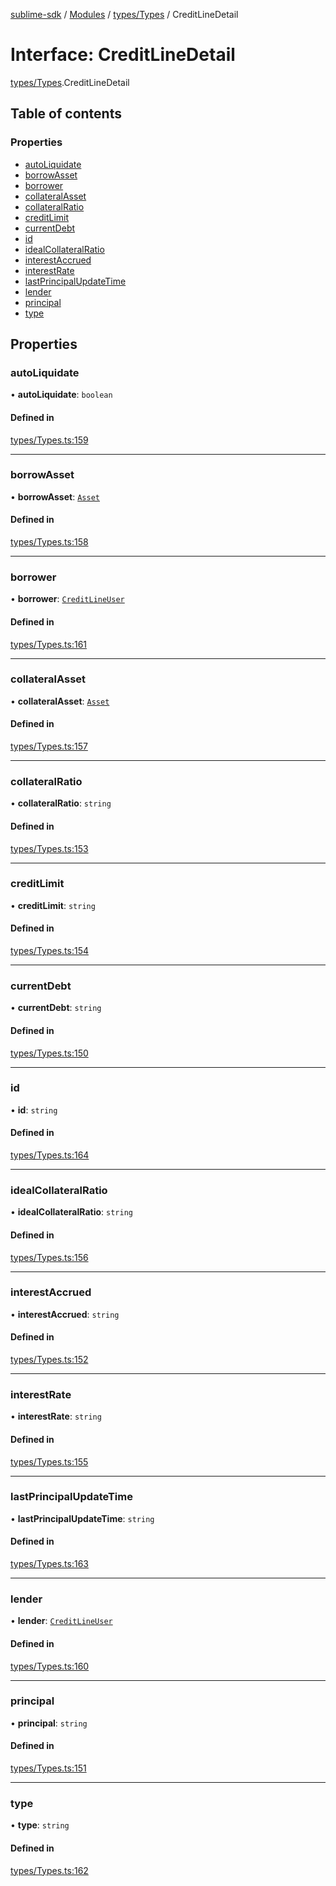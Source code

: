 [sublime-sdk](../README.md) / [Modules](../modules.md) / [types/Types](../modules/types_Types.md) / CreditLineDetail

# Interface: CreditLineDetail

[types/Types](../modules/types_Types.md).CreditLineDetail

## Table of contents

### Properties

- [autoLiquidate](types_Types.CreditLineDetail.md#autoliquidate)
- [borrowAsset](types_Types.CreditLineDetail.md#borrowasset)
- [borrower](types_Types.CreditLineDetail.md#borrower)
- [collateralAsset](types_Types.CreditLineDetail.md#collateralasset)
- [collateralRatio](types_Types.CreditLineDetail.md#collateralratio)
- [creditLimit](types_Types.CreditLineDetail.md#creditlimit)
- [currentDebt](types_Types.CreditLineDetail.md#currentdebt)
- [id](types_Types.CreditLineDetail.md#id)
- [idealCollateralRatio](types_Types.CreditLineDetail.md#idealcollateralratio)
- [interestAccrued](types_Types.CreditLineDetail.md#interestaccrued)
- [interestRate](types_Types.CreditLineDetail.md#interestrate)
- [lastPrincipalUpdateTime](types_Types.CreditLineDetail.md#lastprincipalupdatetime)
- [lender](types_Types.CreditLineDetail.md#lender)
- [principal](types_Types.CreditLineDetail.md#principal)
- [type](types_Types.CreditLineDetail.md#type)

## Properties

### autoLiquidate

• **autoLiquidate**: `boolean`

#### Defined in

[types/Types.ts:159](https://github.com/akshay111meher/sublime-sdk/blob/2f51fa9/src/types/Types.ts#L159)

___

### borrowAsset

• **borrowAsset**: [`Asset`](types_Types.Asset.md)

#### Defined in

[types/Types.ts:158](https://github.com/akshay111meher/sublime-sdk/blob/2f51fa9/src/types/Types.ts#L158)

___

### borrower

• **borrower**: [`CreditLineUser`](types_Types.CreditLineUser.md)

#### Defined in

[types/Types.ts:161](https://github.com/akshay111meher/sublime-sdk/blob/2f51fa9/src/types/Types.ts#L161)

___

### collateralAsset

• **collateralAsset**: [`Asset`](types_Types.Asset.md)

#### Defined in

[types/Types.ts:157](https://github.com/akshay111meher/sublime-sdk/blob/2f51fa9/src/types/Types.ts#L157)

___

### collateralRatio

• **collateralRatio**: `string`

#### Defined in

[types/Types.ts:153](https://github.com/akshay111meher/sublime-sdk/blob/2f51fa9/src/types/Types.ts#L153)

___

### creditLimit

• **creditLimit**: `string`

#### Defined in

[types/Types.ts:154](https://github.com/akshay111meher/sublime-sdk/blob/2f51fa9/src/types/Types.ts#L154)

___

### currentDebt

• **currentDebt**: `string`

#### Defined in

[types/Types.ts:150](https://github.com/akshay111meher/sublime-sdk/blob/2f51fa9/src/types/Types.ts#L150)

___

### id

• **id**: `string`

#### Defined in

[types/Types.ts:164](https://github.com/akshay111meher/sublime-sdk/blob/2f51fa9/src/types/Types.ts#L164)

___

### idealCollateralRatio

• **idealCollateralRatio**: `string`

#### Defined in

[types/Types.ts:156](https://github.com/akshay111meher/sublime-sdk/blob/2f51fa9/src/types/Types.ts#L156)

___

### interestAccrued

• **interestAccrued**: `string`

#### Defined in

[types/Types.ts:152](https://github.com/akshay111meher/sublime-sdk/blob/2f51fa9/src/types/Types.ts#L152)

___

### interestRate

• **interestRate**: `string`

#### Defined in

[types/Types.ts:155](https://github.com/akshay111meher/sublime-sdk/blob/2f51fa9/src/types/Types.ts#L155)

___

### lastPrincipalUpdateTime

• **lastPrincipalUpdateTime**: `string`

#### Defined in

[types/Types.ts:163](https://github.com/akshay111meher/sublime-sdk/blob/2f51fa9/src/types/Types.ts#L163)

___

### lender

• **lender**: [`CreditLineUser`](types_Types.CreditLineUser.md)

#### Defined in

[types/Types.ts:160](https://github.com/akshay111meher/sublime-sdk/blob/2f51fa9/src/types/Types.ts#L160)

___

### principal

• **principal**: `string`

#### Defined in

[types/Types.ts:151](https://github.com/akshay111meher/sublime-sdk/blob/2f51fa9/src/types/Types.ts#L151)

___

### type

• **type**: `string`

#### Defined in

[types/Types.ts:162](https://github.com/akshay111meher/sublime-sdk/blob/2f51fa9/src/types/Types.ts#L162)
